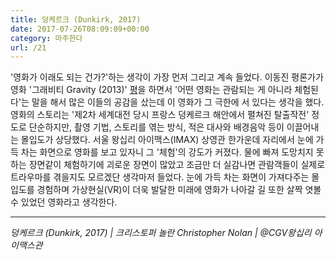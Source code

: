 ```yaml
---
title: 덩케르크 (Dunkirk, 2017)
date: 2017-07-26T08:09:09+00:00
category: 마주한다
url: /21
---
```


'영화가 이래도 되는 건가?'하는 생각이 가장 먼저 그리고 계속 들었다. 이동진 평론가가 영화 '그래비티 Gravity (2013)'
<a rel="noreferrer noopener" href="http://blog.naver.com/lifeisntcool/130177974682" target="_blank">평</a>을 하면서 '어떤 영화는 관람되는 게 아니라 체험된다'는 말을 해서 많은 이들의 공감을 샀는데 이 영화가 그 극한에 서 있다는 생각을 했다. 영화의 스토리는 '제2차 세계대전 당시 프랑스 덩케르크 해안에서 펼쳐진 탈출작전' 정도로 단순하지만, 촬영 기법, 스토리를 엮는 방식, 적은 대사와 배경음악 등이 이끌어내는 몰입도가 상당했다. 서울 왕십리 아이맥스(IMAX) 상영관 한가운데 자리에서 눈에 가득 차는 화면으로 영화를 보고 있자니 그 '체험'의 강도가 커졌다. 물에 빠져 도망치지 못하는 장면같이 체험하기에 괴로운 장면이 많았고 조금만 더 실감나면 관람객들이 실제로 트라우마를 겪을지도 모르겠단 생각마저 들었다. 눈에 가득 차는 화면이 가져다주는 몰입도를 경험하며 가상현실(VR)이 더욱 발달한 미래에 영화가 나아갈 길 또한 살짝 엿볼 수 있었던 영화라고 생각한다.

---

_덩케르크 (Dunkirk, 2017) | 크리스토퍼 놀란 Christopher Nolan | @CGV왕십리 아이맥스관_
